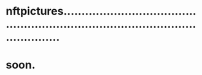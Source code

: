 # nftpictures.........................................................................................................
# soon.
